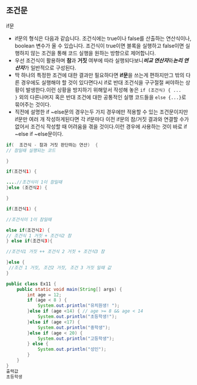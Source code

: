 ## 조건문

if문 

- if문의 형식은 다음과 같습니다. 조건식에는 true이나 false를 산출하는 연산식이나, boolean 변수가 올 수 있습니다. 조건식이 true이면 블록을 실행하고 false이면 실행하지 않는 조건을 통해 코드 실행을 원하는 방향으로 제어합니다.
- 우선 조건식이 활용하며 **참**과 **거짓** 여부에 따라 실행되다보니***비교 연산자***와***논리 연산자***가 일반적으로 구성된다.
- 딱 하나의 특정한 조건에 대한 결과만 필요하다면 **if문**을 쓰는게 편하지만그 밖의 다른 경우에도 실행해야 할 것이 있다면다시 if로 반대 조건식을 구구절절 써야하는 상황이 발생한다.이런 상황을 방지하기 위해앞서 작성해 놓은 `if (조건식) { ... }` 외의 다른나머지 혹은 반대 조건에 대한 공통적인 실행 코드들을 `else {...}`로 묶어주는 것이다.
- 직전에 설명한 if ~else문의 경우는두 가지 경우에만 적용할 수 있는 조건문이지만 if문만 여러 개 작성하게된다면 각 if문마다 이전 if문의 참/거짓 결과와 연결할 수가 없어서 조건식 작성할 때 어려움을 겪을 것이다.이런 경우에 사용하는 것이 바로 if ~else if ~else문이다.

```java
if(  조건식 - 참과 거짓 판단하는 연산)  {
// 참일때 실행되는 코드

}

if(조건식1) {

....//조건식이 1이 참일때
}else (조건식2) {

} 

if(조건식1) {

//조건식이 1이 참일때

else if(조건식2) {
// 조건식 1 거짓 + 조건식2 참
} else if(조건식3){

//조건식1 거짓 ++ 조건식 2 거짓 + 조건식3 참

}else {
 //조건 1 거짓, 조건2 거짓, 조건 3 거짓 일때 값
}
```

```java
public class Ex11 {
    public static void main(String[] args) {
        int age = 12;
        if (age < 8 ) {
            System.out.println("유치원생! ");
        }else if (age <14) { // age >= 8 && age < 14
            System.out.println("초등학생!");
        }else if (age <17) {
            System.out.println("중학생");
        }else if (age < 20) {
            System.out.println("고등학생");
        } else {
            System.out.println("성인");
        }
    }
}
출력값 
초등학생
```
